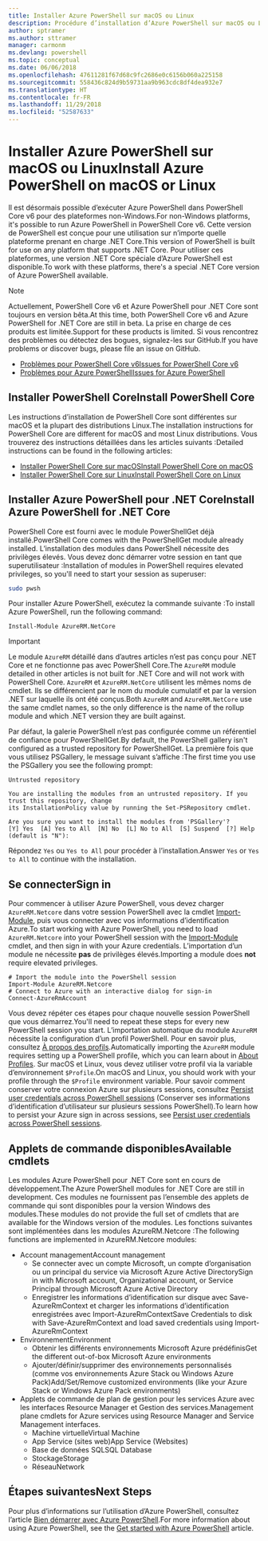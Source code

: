 ```yaml
---
title: Installer Azure PowerShell sur macOS ou Linux
description: Procédure d’installation d’Azure PowerShell sur macOS ou Linux.
author: sptramer
ms.author: sttramer
manager: carmonm
ms.devlang: powershell
ms.topic: conceptual
ms.date: 06/06/2018
ms.openlocfilehash: 47611281f67d68c9fc2686e0c6156b060a225158
ms.sourcegitcommit: 558436c824d9b59731aa9b963cdc8df4dea932e7
ms.translationtype: HT
ms.contentlocale: fr-FR
ms.lasthandoff: 11/29/2018
ms.locfileid: "52587633"
---
```

# <a name="install-azure-powershell-on-macos-or-linux"></a><span data-ttu-id="f610d-103">Installer Azure PowerShell sur macOS ou Linux</span><span class="sxs-lookup"><span data-stu-id="f610d-103">Install Azure PowerShell on macOS or Linux</span></span>

<span data-ttu-id="f610d-104">Il est désormais possible d’exécuter Azure PowerShell dans PowerShell Core v6 pour des plateformes non-Windows.</span><span class="sxs-lookup"><span data-stu-id="f610d-104">For non-Windows platforms, it's possible to run Azure PowerShell in PowerShell Core v6.</span></span> <span data-ttu-id="f610d-105">Cette version de PowerShell est conçue pour une utilisation sur n’importe quelle plateforme prenant en charge .NET Core.</span><span class="sxs-lookup"><span data-stu-id="f610d-105">This version of PowerShell is built for use on any platform that supports .NET Core.</span></span> <span data-ttu-id="f610d-106">Pour utiliser ces plateformes, une version .NET Core spéciale d’Azure PowerShell est disponible.</span><span class="sxs-lookup"><span data-stu-id="f610d-106">To work with these platforms, there's a special .NET Core version of Azure PowerShell available.</span></span>

> [!NOTE]
> <span data-ttu-id="f610d-107">Actuellement, PowerShell Core v6 et Azure PowerShell pour .NET Core sont toujours en version bêta.</span><span class="sxs-lookup"><span data-stu-id="f610d-107">At this time, both PowerShell Core v6 and Azure PowerShell for .NET Core are still in beta.</span></span>
> <span data-ttu-id="f610d-108">La prise en charge de ces produits est limitée.</span><span class="sxs-lookup"><span data-stu-id="f610d-108">Support for these products is limited.</span></span> <span data-ttu-id="f610d-109">Si vous rencontrez des problèmes ou détectez des bogues, signalez-les sur GitHub.</span><span class="sxs-lookup"><span data-stu-id="f610d-109">If you have problems or discover bugs, please file an issue on GitHub.</span></span>
>
> * [<span data-ttu-id="f610d-110">Problèmes pour PowerShell Core v6</span><span class="sxs-lookup"><span data-stu-id="f610d-110">Issues for PowerShell Core v6</span></span>](https://github.com/PowerShell/PowerShell/issues)
> * [<span data-ttu-id="f610d-111">Problèmes pour Azure PowerShell</span><span class="sxs-lookup"><span data-stu-id="f610d-111">Issues for Azure PowerShell</span></span>](https://github.com/azure/azure-docs-powershell/issues)

## <a name="install-powershell-core"></a><span data-ttu-id="f610d-112">Installer PowerShell Core</span><span class="sxs-lookup"><span data-stu-id="f610d-112">Install PowerShell Core</span></span>

<span data-ttu-id="f610d-113">Les instructions d’installation de PowerShell Core sont différentes sur macOS et la plupart des distributions Linux.</span><span class="sxs-lookup"><span data-stu-id="f610d-113">The installation instructions for PowerShell Core are different for macOS and most Linux distributions.</span></span>
<span data-ttu-id="f610d-114">Vous trouverez des instructions détaillées dans les articles suivants :</span><span class="sxs-lookup"><span data-stu-id="f610d-114">Detailed instructions can be found in the following articles:</span></span>

* [<span data-ttu-id="f610d-115">Installer PowerShell Core sur macOS</span><span class="sxs-lookup"><span data-stu-id="f610d-115">Install PowerShell Core on macOS</span></span>](/powershell/scripting/setup/installing-powershell-core-on-macos)
* [<span data-ttu-id="f610d-116">Installer PowerShell Core sur Linux</span><span class="sxs-lookup"><span data-stu-id="f610d-116">Install PowerShell Core on Linux</span></span>](/powershell/scripting/setup/installing-powershell-core-on-linux)

## <a name="install-azure-powershell-for-net-core"></a><span data-ttu-id="f610d-117">Installer Azure PowerShell pour .NET Core</span><span class="sxs-lookup"><span data-stu-id="f610d-117">Install Azure PowerShell for .NET Core</span></span>

<span data-ttu-id="f610d-118">PowerShell Core est fourni avec le module PowerShellGet déjà installé.</span><span class="sxs-lookup"><span data-stu-id="f610d-118">PowerShell Core comes with the PowerShellGet module already installed.</span></span> <span data-ttu-id="f610d-119">L’installation des modules dans PowerShell nécessite des privilèges élevés. Vous devez donc démarrer votre session en tant que superutilisateur :</span><span class="sxs-lookup"><span data-stu-id="f610d-119">Installation of modules in PowerShell requires elevated privileges, so you'll need to start your session as superuser:</span></span>

```bash
sudo pwsh
```

<span data-ttu-id="f610d-120">Pour installer Azure PowerShell, exécutez la commande suivante :</span><span class="sxs-lookup"><span data-stu-id="f610d-120">To install Azure PowerShell, run the following command:</span></span>

```powershell-interactive
Install-Module AzureRM.NetCore
```

> [!IMPORTANT]
> <span data-ttu-id="f610d-121">Le module `AzureRM` détaillé dans d’autres articles n’est pas conçu pour .NET Core et ne fonctionne pas avec PowerShell Core.</span><span class="sxs-lookup"><span data-stu-id="f610d-121">The `AzureRM` module detailed in other articles is not built for .NET Core and will not work with PowerShell Core.</span></span> <span data-ttu-id="f610d-122">`AzureRM` et `AzureRM.NetCore` utilisent les mêmes noms de cmdlet. Ils se différencient par le nom du module cumulatif et par la version .NET sur laquelle ils ont été conçus.</span><span class="sxs-lookup"><span data-stu-id="f610d-122">Both `AzureRM` and `AzureRM.NetCore` use the same cmdlet names, so the only difference is the name of the rollup module and which .NET version they are built against.</span></span>

<span data-ttu-id="f610d-123">Par défaut, la galerie PowerShell n’est pas configurée comme un référentiel de confiance pour PowerShellGet.</span><span class="sxs-lookup"><span data-stu-id="f610d-123">By default, the PowerShell gallery isn't configured as a trusted repository for PowerShellGet.</span></span> <span data-ttu-id="f610d-124">La première fois que vous utilisez PSGallery, le message suivant s’affiche :</span><span class="sxs-lookup"><span data-stu-id="f610d-124">The first time you use the PSGallery you see the following prompt:</span></span>

```output
Untrusted repository

You are installing the modules from an untrusted repository. If you trust this repository, change
its InstallationPolicy value by running the Set-PSRepository cmdlet.

Are you sure you want to install the modules from 'PSGallery'?
[Y] Yes  [A] Yes to All  [N] No  [L] No to All  [S] Suspend  [?] Help (default is "N"):
```

<span data-ttu-id="f610d-125">Répondez `Yes` ou `Yes to All` pour procéder à l’installation.</span><span class="sxs-lookup"><span data-stu-id="f610d-125">Answer `Yes` or `Yes to All` to continue with the installation.</span></span>

## <a name="sign-in"></a><span data-ttu-id="f610d-126">Se connecter</span><span class="sxs-lookup"><span data-stu-id="f610d-126">Sign in</span></span>

<span data-ttu-id="f610d-127">Pour commencer à utiliser Azure PowerShell, vous devez charger `AzureRM.Netcore` dans votre session PowerShell avec la cmdlet [Import-Module](/powershell/module/Microsoft.PowerShell.Core/Import-Module), puis vous connecter avec vos informations d’identification Azure.</span><span class="sxs-lookup"><span data-stu-id="f610d-127">To start working with Azure PowerShell, you need to load `AzureRM.Netcore` into your PowerShell session with the [Import-Module](/powershell/module/Microsoft.PowerShell.Core/Import-Module) cmdlet, and then sign in with your Azure credentials.</span></span> <span data-ttu-id="f610d-128">L’importation d’un module ne nécessite __pas__ de privilèges élevés.</span><span class="sxs-lookup"><span data-stu-id="f610d-128">Importing a module does __not__ require elevated privileges.</span></span>

```powershell-interactive
# Import the module into the PowerShell session
Import-Module AzureRM.Netcore
# Connect to Azure with an interactive dialog for sign-in
Connect-AzureRmAccount
```

<span data-ttu-id="f610d-129">Vous devez répéter ces étapes pour chaque nouvelle session PowerShell que vous démarrez.</span><span class="sxs-lookup"><span data-stu-id="f610d-129">You'll need to repeat these steps for every new PowerShell session you start.</span></span> <span data-ttu-id="f610d-130">L’importation automatique du module `AzureRM` nécessite la configuration d’un profil PowerShell. Pour en savoir plus, consultez [À propos des profils](/powershell/module/microsoft.powershell.core/about/about_profiles).</span><span class="sxs-lookup"><span data-stu-id="f610d-130">Automatically importing the `AzureRM` module requires setting up a PowerShell profile, which you can learn about in [About Profiles](/powershell/module/microsoft.powershell.core/about/about_profiles).</span></span>
<span data-ttu-id="f610d-131">Sur macOS et Linux, vous devez utiliser votre profil via la variable d’environnement `$Profile`.</span><span class="sxs-lookup"><span data-stu-id="f610d-131">On macOS and Linux, you should work with your profile through the `$Profile` environment variable.</span></span> <span data-ttu-id="f610d-132">Pour savoir comment conserver votre connexion Azure sur plusieurs sessions, consultez [Persist user credentials across PowerShell sessions](context-persistence.md) (Conserver ses informations d’identification d’utilisateur sur plusieurs sessions PowerShell).</span><span class="sxs-lookup"><span data-stu-id="f610d-132">To learn how to persist your Azure sign in across sessions, see [Persist user credentials across PowerShell sessions](context-persistence.md).</span></span>

## <a name="available-cmdlets"></a><span data-ttu-id="f610d-133">Applets de commande disponibles</span><span class="sxs-lookup"><span data-stu-id="f610d-133">Available cmdlets</span></span>

<span data-ttu-id="f610d-134">Les modules Azure PowerShell pour .NET Core sont en cours de développement.</span><span class="sxs-lookup"><span data-stu-id="f610d-134">The Azure PowerShell modules for .NET Core are still in development.</span></span> <span data-ttu-id="f610d-135">Ces modules ne fournissent pas l’ensemble des applets de commande qui sont disponibles pour la version Windows des modules.</span><span class="sxs-lookup"><span data-stu-id="f610d-135">These modules do not provide the full set of cmdlets that are available for the Windows version of the modules.</span></span> <span data-ttu-id="f610d-136">Les fonctions suivantes sont implémentées dans les modules AzureRM.Netcore :</span><span class="sxs-lookup"><span data-stu-id="f610d-136">The following functions are implemented in AzureRM.Netcore modules:</span></span>

* <span data-ttu-id="f610d-137">Account management</span><span class="sxs-lookup"><span data-stu-id="f610d-137">Account management</span></span>
  * <span data-ttu-id="f610d-138">Se connecter avec un compte Microsoft, un compte d’organisation ou un principal du service via Microsoft Azure Active Directory</span><span class="sxs-lookup"><span data-stu-id="f610d-138">Sign in with Microsoft account, Organizational account, or Service Principal through Microsoft Azure Active Directory</span></span>
  * <span data-ttu-id="f610d-139">Enregistrer les informations d’identification sur disque avec Save-AzureRmContext et charger les informations d’identification enregistrées avec Import-AzureRmContext</span><span class="sxs-lookup"><span data-stu-id="f610d-139">Save Credentials to disk with Save-AzureRmContext and load saved credentials using Import-AzureRmContext</span></span>
* <span data-ttu-id="f610d-140">Environnement</span><span class="sxs-lookup"><span data-stu-id="f610d-140">Environment</span></span>
  * <span data-ttu-id="f610d-141">Obtenir les différents environnements Microsoft Azure prédéfinis</span><span class="sxs-lookup"><span data-stu-id="f610d-141">Get the different out-of-box Microsoft Azure environments</span></span>
  * <span data-ttu-id="f610d-142">Ajouter/définir/supprimer des environnements personnalisés (comme vos environnements Azure Stack ou Windows Azure Pack)</span><span class="sxs-lookup"><span data-stu-id="f610d-142">Add/Set/Remove customized environments (like your Azure Stack or Windows Azure Pack environments)</span></span>
* <span data-ttu-id="f610d-143">Applets de commande de plan de gestion pour les services Azure avec les interfaces Resource Manager et Gestion des services.</span><span class="sxs-lookup"><span data-stu-id="f610d-143">Management plane cmdlets for Azure services using Resource Manager and Service Management interfaces.</span></span>
  * <span data-ttu-id="f610d-144">Machine virtuelle</span><span class="sxs-lookup"><span data-stu-id="f610d-144">Virtual Machine</span></span>
  * <span data-ttu-id="f610d-145">App Service (sites web)</span><span class="sxs-lookup"><span data-stu-id="f610d-145">App Service (Websites)</span></span>
  * <span data-ttu-id="f610d-146">Base de données SQL</span><span class="sxs-lookup"><span data-stu-id="f610d-146">SQL Database</span></span>
  * <span data-ttu-id="f610d-147">Stockage</span><span class="sxs-lookup"><span data-stu-id="f610d-147">Storage</span></span>
  * <span data-ttu-id="f610d-148">Réseau</span><span class="sxs-lookup"><span data-stu-id="f610d-148">Network</span></span>

## <a name="next-steps"></a><span data-ttu-id="f610d-149">Étapes suivantes</span><span class="sxs-lookup"><span data-stu-id="f610d-149">Next Steps</span></span>

<span data-ttu-id="f610d-150">Pour plus d’informations sur l’utilisation d’Azure PowerShell, consultez l’article [Bien démarrer avec Azure PowerShell](get-started-azureps.md).</span><span class="sxs-lookup"><span data-stu-id="f610d-150">For more information about using Azure PowerShell, see the [Get started with Azure PowerShell](get-started-azureps.md) article.</span></span>
